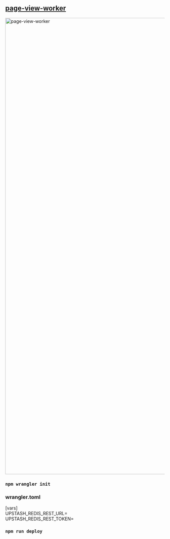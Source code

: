 ## <a href="https://count.jessejesse.workers.dev">page-view-worker</a>
<img width="1440" alt="page-view-worker" src="https://github.com/sudo-self/page-view-worker/assets/119916323/f740e2ad-5bb2-40ec-aa1a-c45f2309d32f"><br>
### <code>npm wrangler init</code><br>
### wrangler.toml<br>
[vars]<br>
UPSTASH_REDIS_REST_URL=<br>
UPSTASH_REDIS_REST_TOKEN=<br>
### <code>npm run deploy</code>

